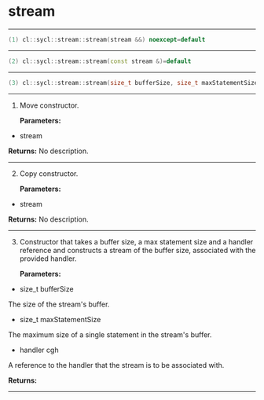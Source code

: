 # stream

---

```cpp
(1) cl::sycl::stream::stream(stream &&) noexcept=default
```

---

```cpp
(2) cl::sycl::stream::stream(const stream &)=default
```

---

```cpp
(3) cl::sycl::stream::stream(size_t bufferSize, size_t maxStatementSize, handler &cgh)
```

---

1. Move constructor. 

   **Parameters:**

  * stream 

   

   **Returns:** No description.

---

2. Copy constructor. 

   **Parameters:**

  * stream 

   

   **Returns:** No description.

---

3. Constructor that takes a buffer size, a max statement size and a handler reference and constructs a stream of the buffer size, associated with the provided handler. 

   **Parameters:**

  * size_t bufferSize

   The size of the stream's buffer. 

  * size_t maxStatementSize

   The maximum size of a single statement in the stream's buffer. 

  * handler cgh

   A reference to the handler that the stream is to be associated with. 

   **Returns:** 

---

